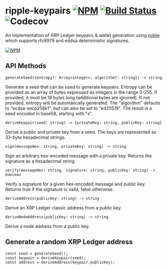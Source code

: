 # ripple-keypairs [![NPM](https://img.shields.io/npm/v/ripple-keypairs.svg)](https://npmjs.org/package/ripple-keypairs) [![Build Status](https://img.shields.io/travis/ripple/ripple-keypairs/master.svg)](https://travis-ci.org/ripple/ripple-keypairs) ![Codecov](https://img.shields.io/codecov/c/github/ripple/ripple-keypairs)

An implementation of XRP Ledger keypairs & wallet generation using
[noble](https://paulmillr.com/noble) which supports rfc6979 and
eddsa deterministic signatures.

[![NPM](https://nodei.co/npm/ripple-keypairs.png)](https://www.npmjs.org/package/ripple-keypairs)

## API Methods

```
generateSeed({entropy?: Array<integer>, algorithm?: string}) -> string
```
Generate a seed that can be used to generate keypairs. Entropy can be provided as an array of bytes expressed as integers in the range 0-255. If provided, it must be 16 bytes long (additional bytes are ignored). If not provided, entropy will be automatically generated. The "algorithm" defaults to "ecdsa-secp256k1", but can also be set to "ed25519". The result is a seed encoded in base58, starting with "s".

```
deriveKeypair(seed: string) -> {privateKey: string, publicKey: string}
```
Derive a public and private key from a seed. The keys are represented as 33-byte hexadecimal strings.

```
sign(messageHex: string, privateKey: string) -> string
```
Sign an arbitrary hex-encoded message with a private key. Returns the signature as a hexadecimal string.

```
verify(messageHex: string, signature: string, publicKey: string) -> boolean
```
Verify a signature for a given hex-encoded message and public key. Returns true if the signature is valid, false otherwise.

```
deriveAddress(publicKey: string) -> string
```
Derive an XRP Ledger classic address from a public key.

```
deriveNodeAddress(publicKey: string) -> string
```
Derive a node address from a public key.


## Generate a random XRP Ledger address

```
const seed = generateSeed();
const keypair = deriveKeypair(seed);
const address = deriveAddress(keypair.publicKey);
```
